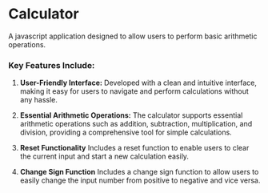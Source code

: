 # Calculator

A javascript application designed to allow users to perform basic arithmetic operations.

### Key Features Include:

1. **User-Friendly Interface:**  Developed with a clean and intuitive interface, making it easy for users to navigate and perform calculations without any hassle.

2. **Essential Arithmetic Operations:** The calculator supports essential arithmetic operations such as addition, subtraction, multiplication, and division, providing a comprehensive tool for simple calculations.

3. **Reset Functionality** Includes a reset function to enable users to clear the current input and start a new calculation easily.

3. **Change Sign Function** Includes a change sign function to allow users to easily change the input number from positive to negative and vice versa.